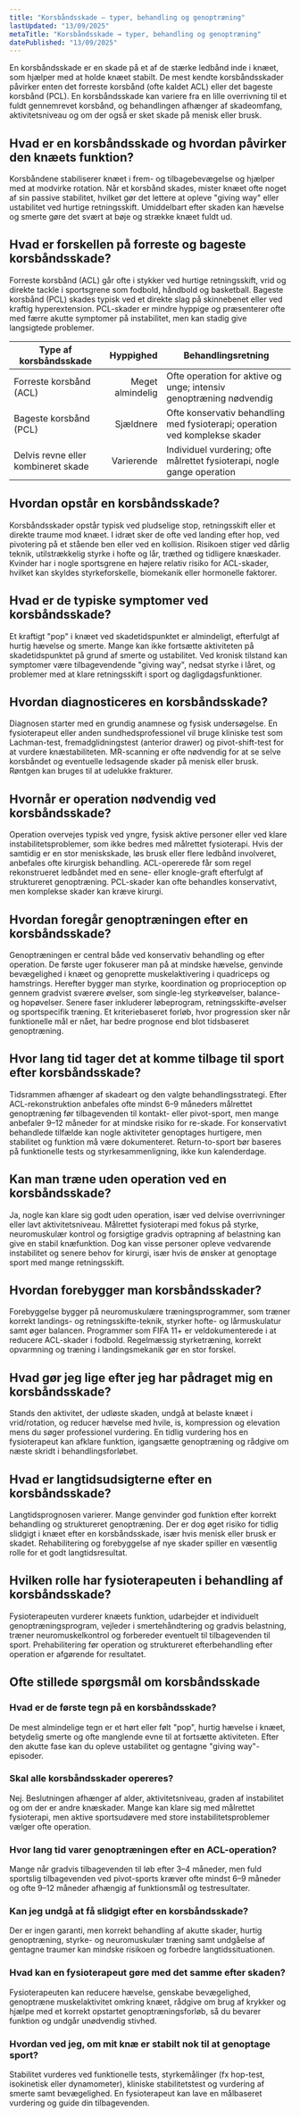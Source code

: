 ```yaml
---
title: "Korsbåndsskade – typer, behandling og genoptræning"
lastUpdated: "13/09/2025"
metaTitle: "Korsbåndsskade → typer, behandling og genoptræning"
datePublished: "13/09/2025"
---
```


En korsbåndsskade er en skade på et af de stærke ledbånd inde i knæet, som hjælper med at holde knæet stabilt. De mest kendte korsbåndsskader påvirker enten det forreste korsbånd (ofte kaldet ACL) eller det bageste korsbånd (PCL). En korsbåndsskade kan variere fra en lille overrivning til et fuldt gennemrevet korsbånd, og behandlingen afhænger af skadeomfang, aktivitetsniveau og om der også er sket skade på menisk eller brusk.

## Hvad er en korsbåndsskade og hvordan påvirker den knæets funktion?
Korsbåndene stabiliserer knæet i frem- og tilbagebevægelse og hjælper med at modvirke rotation. Når et korsbånd skades, mister knæet ofte noget af sin passive stabilitet, hvilket gør det lettere at opleve "giving way" eller ustabilitet ved hurtige retningsskift. Umiddelbart efter skaden kan hævelse og smerte gøre det svært at bøje og strække knæet fuldt ud.

## Hvad er forskellen på forreste og bageste korsbåndsskade?
Forreste korsbånd (ACL) går ofte i stykker ved hurtige retningsskift, vrid og direkte tackle i sportsgrene som fodbold, håndbold og basketball. Bageste korsbånd (PCL) skades typisk ved et direkte slag på skinnebenet eller ved kraftig hyperextension. PCL-skader er mindre hyppige og præsenterer ofte med færre akutte symptomer på instabilitet, men kan stadig give langsigtede problemer.

| Type af korsbåndsskade | Hyppighed | Behandlingsretning |
|---|---:|---|
| Forreste korsbånd (ACL) | Meget almindelig | Ofte operation for aktive og unge; intensiv genoptræning nødvendig |
| Bageste korsbånd (PCL) | Sjældnere | Ofte konservativ behandling med fysioterapi; operation ved komplekse skader |
| Delvis revne eller kombineret skade | Varierende | Individuel vurdering; ofte målrettet fysioterapi, nogle gange operation |

## Hvordan opstår en korsbåndsskade?
Korsbåndsskader opstår typisk ved pludselige stop, retningsskift eller et direkte traume mod knæet. I idræt sker de ofte ved landing efter hop, ved pivotering på et stående ben eller ved en kollision. Risikoen stiger ved dårlig teknik, utilstrækkelig styrke i hofte og lår, træthed og tidligere knæskader. Kvinder har i nogle sportsgrene en højere relativ risiko for ACL-skader, hvilket kan skyldes styrkeforskelle, biomekanik eller hormonelle faktorer.

## Hvad er de typiske symptomer ved korsbåndsskade?
Et kraftigt "pop" i knæet ved skadetidspunktet er almindeligt, efterfulgt af hurtig hævelse og smerte. Mange kan ikke fortsætte aktiviteten på skadetidspunktet på grund af smerte og ustabilitet. Ved kronisk tilstand kan symptomer være tilbagevendende "giving way", nedsat styrke i låret, og problemer med at klare retningsskift i sport og dagligdagsfunktioner.

## Hvordan diagnosticeres en korsbåndsskade?
Diagnosen starter med en grundig anamnese og fysisk undersøgelse. En fysioterapeut eller anden sundhedsprofessionel vil bruge kliniske test som Lachman-test, fremadglidningstest (anterior drawer) og pivot-shift-test for at vurdere knæstabiliteten. MR-scanning er ofte nødvendig for at se selve korsbåndet og eventuelle ledsagende skader på menisk eller brusk. Røntgen kan bruges til at udelukke frakturer.

## Hvornår er operation nødvendig ved korsbåndsskade?
Operation overvejes typisk ved yngre, fysisk aktive personer eller ved klare instabilitetsproblemer, som ikke bedres med målrettet fysioterapi. Hvis der samtidig er en stor meniskskade, løs brusk eller flere ledbånd involveret, anbefales ofte kirurgisk behandling. ACL-opererede får som regel rekonstrueret ledbåndet med en sene- eller knogle-graft efterfulgt af struktureret genoptræning. PCL-skader kan ofte behandles konservativt, men komplekse skader kan kræve kirurgi.

## Hvordan foregår genoptræningen efter en korsbåndsskade?
Genoptræningen er central både ved konservativ behandling og efter operation. De første uger fokuserer man på at mindske hævelse, genvinde bevægelighed i knæet og genoprette muskelaktivering i quadriceps og hamstrings. Herefter bygger man styrke, koordination og proprioception op gennem gradvist sværere øvelser, som single-leg styrkeøvelser, balance- og hopøvelser. Senere faser inkluderer løbeprogram, retningsskifte-øvelser og sportspecifik træning. Et kriteriebaseret forløb, hvor progression sker når funktionelle mål er nået, har bedre prognose end blot tidsbaseret genoptræning.

## Hvor lang tid tager det at komme tilbage til sport efter korsbåndsskade?
Tidsrammen afhænger af skadeart og den valgte behandlingsstrategi. Efter ACL-rekonstruktion anbefales ofte mindst 6–9 måneders målrettet genoptræning før tilbagevenden til kontakt- eller pivot-sport, men mange anbefaler 9–12 måneder for at mindske risiko for re-skade. For konservativt behandlede tilfælde kan nogle aktiviteter genoptages hurtigere, men stabilitet og funktion må være dokumenteret. Return-to-sport bør baseres på funktionelle tests og styrkesammenligning, ikke kun kalenderdage.

## Kan man træne uden operation ved en korsbåndsskade?
Ja, nogle kan klare sig godt uden operation, især ved delvise overrivninger eller lavt aktivitetsniveau. Målrettet fysioterapi med fokus på styrke, neuromuskulær kontrol og forsigtige gradvis optrapning af belastning kan give en stabil knæfunktion. Dog kan visse personer opleve vedvarende instabilitet og senere behov for kirurgi, især hvis de ønsker at genoptage sport med mange retningsskift.

## Hvordan forebygger man korsbåndsskader?
Forebyggelse bygger på neuromuskulære træningsprogrammer, som træner korrekt landings- og retningsskifte-teknik, styrker hofte- og lårmuskulatur samt øger balancen. Programmer som FIFA 11+ er veldokumenterede i at reducere ACL-skader i fodbold. Regelmæssig styrketræning, korrekt opvarmning og træning i landingsmekanik gør en stor forskel.

## Hvad gør jeg lige efter jeg har pådraget mig en korsbåndsskade?
Stands den aktivitet, der udløste skaden, undgå at belaste knæet i vrid/rotation, og reducer hævelse med hvile, is, kompression og elevation mens du søger professionel vurdering. En tidlig vurdering hos en fysioterapeut kan afklare funktion, igangsætte genoptræning og rådgive om næste skridt i behandlingsforløbet.

## Hvad er langtidsudsigterne efter en korsbåndsskade?
Langtidsprognosen varierer. Mange genvinder god funktion efter korrekt behandling og struktureret genoptræning. Der er dog øget risiko for tidlig slidgigt i knæet efter en korsbåndsskade, især hvis menisk eller brusk er skadet. Rehabilitering og forebyggelse af nye skader spiller en væsentlig rolle for et godt langtidsresultat.

## Hvilken rolle har fysioterapeuten i behandling af korsbåndsskade?
Fysioterapeuten vurderer knæets funktion, udarbejder et individuelt genoptræningsprogram, vejleder i smertehåndtering og gradvis belastning, træner neuromuskelkontrol og forbereder eventuelt til tilbagevenden til sport. Prehabilitering før operation og struktureret efterbehandling efter operation er afgørende for resultatet.

## Ofte stillede spørgsmål om korsbåndsskade

### Hvad er de første tegn på en korsbåndsskade?
De mest almindelige tegn er et hørt eller følt "pop", hurtig hævelse i knæet, betydelig smerte og ofte manglende evne til at fortsætte aktiviteten. Efter den akutte fase kan du opleve ustabilitet og gentagne "giving way"-episoder.

### Skal alle korsbåndsskader opereres?
Nej. Beslutningen afhænger af alder, aktivitetsniveau, graden af instabilitet og om der er andre knæskader. Mange kan klare sig med målrettet fysioterapi, men aktive sportsudøvere med store instabilitetsproblemer vælger ofte operation.

### Hvor lang tid varer genoptræningen efter en ACL-operation?
Mange når gradvis tilbagevenden til løb efter 3–4 måneder, men fuld sportslig tilbagevenden ved pivot-sports kræver ofte mindst 6–9 måneder og ofte 9–12 måneder afhængig af funktionsmål og testresultater.

### Kan jeg undgå at få slidgigt efter en korsbåndsskade?
Der er ingen garanti, men korrekt behandling af akutte skader, hurtig genoptræning, styrke- og neuromuskulær træning samt undgåelse af gentagne traumer kan mindske risikoen og forbedre langtidssituationen.

### Hvad kan en fysioterapeut gøre med det samme efter skaden?
Fysioterapeuten kan reducere hævelse, genskabe bevægelighed, genoptræne muskelaktivitet omkring knæet, rådgive om brug af krykker og hjælpe med et korrekt opstartet genoptræningsforløb, så du bevarer funktion og undgår unødvendig stivhed.

### Hvordan ved jeg, om mit knæ er stabilt nok til at genoptage sport?
Stabilitet vurderes ved funktionelle tests, styrkemålinger (fx hop-test, isokinetisk eller dynamometer), kliniske stabilitetstest og vurdering af smerte samt bevægelighed. En fysioterapeut kan lave en målbaseret vurdering og guide din tilbagevenden.